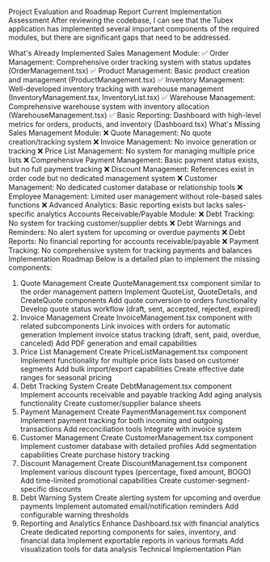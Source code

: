 Project Evaluation and Roadmap Report
Current Implementation Assessment
After reviewing the codebase, I can see that the Tubex application has implemented several important components of the required modules, but there are significant gaps that need to be addressed.

What's Already Implemented
Sales Management Module:
✅ Order Management: Comprehensive order tracking system with status updates (OrderManagement.tsx)
✅ Product Management: Basic product creation and management (ProductManagement.tsx)
✅ Inventory Management: Well-developed inventory tracking with warehouse management (InventoryManagement.tsx, InventoryList.tsx)
✅ Warehouse Management: Comprehensive warehouse system with inventory allocation (WarehouseManagement.tsx)
✅ Basic Reporting: Dashboard with high-level metrics for orders, products, and inventory (Dashboard.tsx)
What's Missing
Sales Management Module:
❌ Quote Management: No quote creation/tracking system
❌ Invoice Management: No invoice generation or tracking
❌ Price List Management: No system for managing multiple price lists
❌ Comprehensive Payment Management: Basic payment status exists, but no full payment tracking
❌ Discount Management: References exist in order code but no dedicated management system
❌ Customer Management: No dedicated customer database or relationship tools
❌ Employee Management: Limited user management without role-based sales functions
❌ Advanced Analytics: Basic reporting exists but lacks sales-specific analytics
Accounts Receivable/Payable Module:
❌ Debt Tracking: No system for tracking customer/supplier debts
❌ Debt Warnings and Reminders: No alert system for upcoming or overdue payments
❌ Debt Reports: No financial reporting for accounts receivable/payable
❌ Payment Tracking: No comprehensive system for tracking payments and balances
Implementation Roadmap
Below is a detailed plan to implement the missing components:

1. Quote Management
Create QuoteManagement.tsx component similar to the order management pattern
Implement QuoteList, QuoteDetails, and CreateQuote components
Add quote conversion to orders functionality
Develop quote status workflow (draft, sent, accepted, rejected, expired)
2. Invoice Management
Create InvoiceManagement.tsx component with related subcomponents
Link invoices with orders for automatic generation
Implement invoice status tracking (draft, sent, paid, overdue, canceled)
Add PDF generation and email capabilities
3. Price List Management
Create PriceListManagement.tsx component
Implement functionality for multiple price lists based on customer segments
Add bulk import/export capabilities
Create effective date ranges for seasonal pricing
4. Debt Tracking System
Create DebtManagement.tsx component
Implement accounts receivable and payable tracking
Add aging analysis functionality
Create customer/supplier balance sheets
5. Payment Management
Create PaymentManagement.tsx component
Implement payment tracking for both incoming and outgoing transactions
Add reconciliation tools
Integrate with invoice system
6. Customer Management
Create CustomerManagement.tsx component
Implement customer database with detailed profiles
Add segmentation capabilities
Create purchase history tracking
7. Discount Management
Create DiscountManagement.tsx component
Implement various discount types (percentage, fixed amount, BOGO)
Add time-limited promotional capabilities
Create customer-segment-specific discounts
8. Debt Warning System
Create alerting system for upcoming and overdue payments
Implement automated email/notification reminders
Add configurable warning thresholds
9. Reporting and Analytics
Enhance Dashboard.tsx with financial analytics
Create dedicated reporting components for sales, inventory, and financial data
Implement exportable reports in various formats
Add visualization tools for data analysis
Technical Implementation Plan
